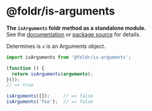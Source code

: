 # @foldr/is-arguments

**The `isArguments` foldr method as a standalone module.**    
See the [documentation](http://foldr.com/0.0.0/is-arguments) or [package source](https:/github.com/CloudVessel/foldr/blob/master/packages/categories/is-arguments/src/index.js) for details.

Determines is `x` is an Arguments object.

```js
import isArguments from '@foldr/is-arguments';

(function () {
  return isArguments(arguments);
}());
// => true

isArguments([]);     // => false
isArguments('foo');  // => false
```
